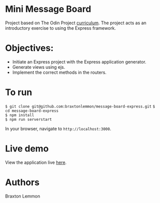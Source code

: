 # Mini Message Board
Project based on The Odin Project [curriculum](https://www.theodinproject.com/courses/nodejs/lessons/mini-message-board?ref=lnav). The project acts as an introductory exercise to using the Express framework. 

# Objectives:
- Initiate an Express project with the Express application generator. 
- Generate views using ejs.
- Implement the correct methods in the routers.

# To run
```$ git clone git@github.com:braxtonlemmon/message-board-express.git```
```$ cd message-board-express```  
```$ npm install```  
```$ npm run serverstart```  
  
In your browser, navigate to ```http://localhost:3000```.

# Live demo
View the application live [here](https://serene-wildwood-68527.herokuapp.com/).

# Authors
Braxton Lemmon
